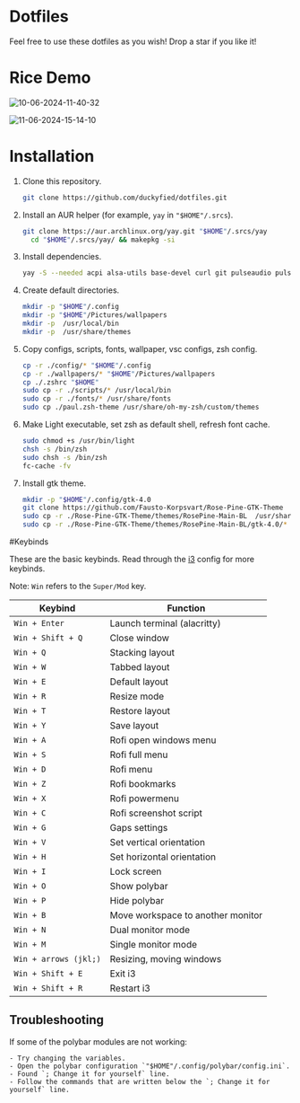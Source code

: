 # Dotfiles
Feel free to use these dotfiles as you wish! Drop a star if you like it!

# Rice Demo
![10-06-2024-11-40-32](https://github.com/duckyfied/dotfiles/assets/172433021/f4480c6f-9907-4b42-8c5e-e528e659b600)


![11-06-2024-15-14-10](https://github.com/duckyfied/dotfiles/assets/172433021/4c830b36-7029-4f2a-82ff-0a5bc0fbb14a)



# Installation
1. Clone this repository.
    ```sh
    git clone https://github.com/duckyfied/dotfiles.git
    ```

2. Install an AUR helper (for example, `yay` in `"$HOME"/.srcs`).
    ```sh
    git clone https://aur.archlinux.org/yay.git "$HOME"/.srcs/yay
	  cd "$HOME"/.srcs/yay/ && makepkg -si
    ```

3. Install dependencies.
    ```sh
    yay -S --needed acpi alsa-utils base-devel curl git pulseaudio pulseaudio-alsa xorg xorg-xinit alacritty btop code dunst feh ffcast firefox i3-gaps i3lock-color i3-resurrect libnotify light mpc mpd ncmpcpp nemo neofetch neovim oh-my-zsh-git pacman-contrib papirus-icon-theme picom polybar ranger rofi scrot slop xclip zathura zathura-pdf-mupdf zsh
    ```

4. Create default directories.
    ```sh
    mkdir -p "$HOME"/.config
    mkdir -p "$HOME"/Pictures/wallpapers
    mkdir -p  /usr/local/bin
    mkdir -p  /usr/share/themes
    ```

 5. Copy configs, scripts, fonts, wallpaper, vsc configs, zsh config.
    ```sh
    cp -r ./config/* "$HOME"/.config
    cp -r ./wallpapers/* "$HOME"/Pictures/wallpapers
    cp ./.zshrc "$HOME"
    sudo cp -r ./scripts/* /usr/local/bin
    sudo cp -r ./fonts/* /usr/share/fonts
    sudo cp ./paul.zsh-theme /usr/share/oh-my-zsh/custom/themes
    ```
6. Make Light executable, set zsh as default shell, refresh font cache.
    ```sh
    sudo chmod +s /usr/bin/light
    chsh -s /bin/zsh
    sudo chsh -s /bin/zsh
    fc-cache -fv
    ```

7. Install gtk theme.
    ```sh
    mkdir -p "$HOME"/.config/gtk-4.0
    git clone https://github.com/Fausto-Korpsvart/Rose-Pine-GTK-Theme
    sudo cp -r ./Rose-Pine-GTK-Theme/themes/RosePine-Main-BL  /usr/share/themes/RosePine-Main
    sudo cp -r ./Rose-Pine-GTK-Theme/themes/RosePine-Main-BL/gtk-4.0/* "$HOME"/.config/gtk-4.0
    ```

#Keybinds

These are the basic keybinds. Read through the [i3](./config/i3/config) config for more keybinds.

Note: `Win` refers to the `Super/Mod` key.

|        Keybind         |                 Function                 |
| ---------------------- | ---------------------------------------- |
| `Win + Enter`          | Launch terminal (alacritty)              |
| `Win + Shift + Q`      | Close window                             |
| `Win + Q`              | Stacking layout                          |
| `Win + W`              | Tabbed layout                            |
| `Win + E`              | Default layout                           |
| `Win + R`              | Resize mode                              |
| `Win + T`              | Restore layout                           |
| `Win + Y`              | Save layout                              |
| `Win + A`              | Rofi open windows menu                   |
| `Win + S`              | Rofi full menu                           |
| `Win + D`              | Rofi menu                                |
| `Win + Z`              | Rofi bookmarks                           |
| `Win + X`              | Rofi powermenu                           |
| `Win + C`              | Rofi screenshot script                   |
| `Win + G`              | Gaps settings                            |
| `Win + V`              | Set vertical orientation                 |
| `Win + H`              | Set horizontal orientation               |
| `Win + I`              | Lock screen                              |
| `Win + O`              | Show polybar                             |
| `Win + P`              | Hide polybar                             |
| `Win + B`              | Move workspace to another monitor        |
| `Win + N`              | Dual monitor mode                        |
| `Win + M`              | Single monitor mode                      |
| `Win + arrows (jkl;)`  | Resizing, moving windows                 |
| `Win + Shift + E`      | Exit i3                                  |
| `Win + Shift + R`      | Restart i3                               |

## Troubleshooting

If some of the polybar modules are not working:

    - Try changing the variables.
    - Open the polybar configuration `"$HOME"/.config/polybar/config.ini`.
    - Found `; Change it for yourself` line.
    - Follow the commands that are written below the `; Change it for yourself` line.
